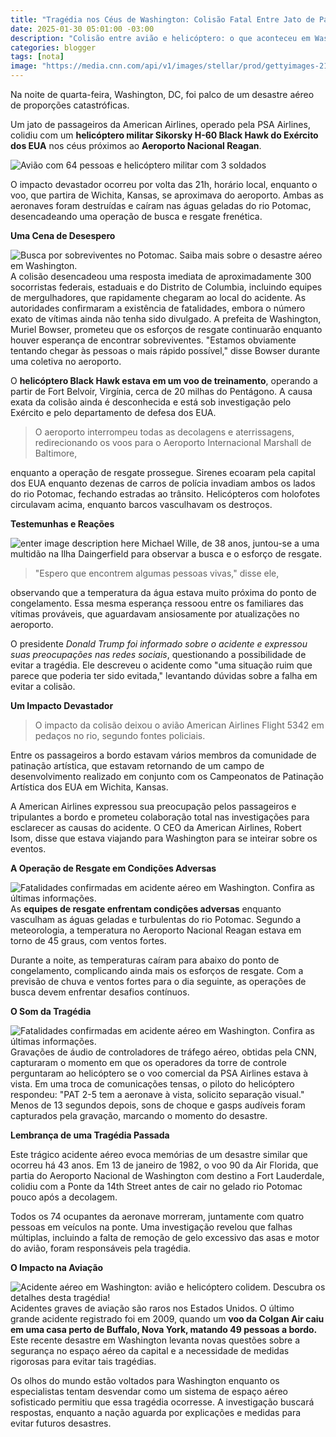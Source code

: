 ```yaml
---
title: "Tragédia nos Céus de Washington: Colisão Fatal Entre Jato de Passageiros e Helicóptero Militar"
date: 2025-01-30 05:01:00 -03:00
description: "Colisão entre avião e helicóptero: o que aconteceu em Washington? Leia agora! "
categories: blogger
tags: [nota]
image: "https://media.cnn.com/api/v1/images/stellar/prod/gettyimages-2196684035.jpg?c=original&q=w_1280,c_fill"
---
```


Na noite de quarta-feira, Washington, DC, foi palco de um desastre aéreo de proporções catastróficas. 

Um jato de passageiros da American Airlines, operado pela PSA Airlines, colidiu com um **helicóptero militar Sikorsky H-60 Black Hawk do Exército dos EUA** nos céus próximos ao **Aeroporto Nacional Reagan**. 

![Avião com 64 pessoas e helicóptero militar com 3 soldados](https://ix.cnn.io/dailygraphics/graphics/20250129-dc-crash-map/static/media/ai2html-graphic-desktop.9a0f1774.jpg)

O impacto devastador ocorreu por volta das 21h, horário local, enquanto o voo, que partira de Wichita, Kansas, se aproximava do aeroporto. Ambas as aeronaves foram destruídas e caíram nas águas geladas do rio Potomac, desencadeando uma operação de busca e resgate frenética.

**Uma Cena de Desespero**

![Busca por sobreviventes no Potomac. Saiba mais sobre o desastre aéreo em Washington.](https://media.cnn.com/api/v1/images/stellar/prod/gettyimages-2196682765.jpg?c=original&q=w_1280,c_fill)
A colisão desencadeou uma resposta imediata de aproximadamente 300 socorristas federais, estaduais e do Distrito de Columbia, incluindo equipes de mergulhadores, que rapidamente chegaram ao local do acidente. As autoridades confirmaram a existência de fatalidades, embora o número exato de vítimas ainda não tenha sido divulgado. A prefeita de Washington, Muriel Bowser, prometeu que os esforços de resgate continuarão enquanto houver esperança de encontrar sobreviventes. "Estamos obviamente tentando chegar às pessoas o mais rápido possível," disse Bowser durante uma coletiva no aeroporto.

O **helicóptero Black Hawk estava em um voo de treinamento**, operando a partir de Fort Belvoir, Virgínia, cerca de 20 milhas do Pentágono. A causa exata da colisão ainda é desconhecida e está sob investigação pelo Exército e pelo departamento de defesa dos EUA.

> O aeroporto interrompeu todas as decolagens e aterrissagens, redirecionando os voos para o Aeroporto Internacional Marshall de Baltimore, 

enquanto a operação de resgate prossegue. Sirenes ecoaram pela capital dos EUA enquanto dezenas de carros de polícia invadiam ambos os lados do rio Potomac, fechando estradas ao trânsito. Helicópteros com holofotes circulavam acima, enquanto barcos vasculhavam os destroços.

**Testemunhas e Reações**

![enter image description here](https://media.cnn.com/api/v1/images/stellar/prod/03-gettyimages-2196050455-jpg.JPG?c=original&q=w_1280,c_fill)
Michael Wille, de 38 anos, juntou-se a uma multidão na Ilha Daingerfield para observar a busca e o esforço de resgate. 

> "Espero que encontrem algumas pessoas vivas," disse ele, 

observando que a temperatura da água estava muito próxima do ponto de congelamento. Essa mesma esperança ressoou entre os familiares das vítimas prováveis, que aguardavam ansiosamente por atualizações no aeroporto.

O presidente *Donald Trump foi informado sobre o acidente e expressou suas preocupações nas redes sociais*, questionando a possibilidade de evitar a tragédia. Ele descreveu o acidente como "uma situação ruim que parece que poderia ter sido evitada," levantando dúvidas sobre a falha em evitar a colisão.

**Um Impacto Devastador**

> O impacto da colisão deixou o avião American Airlines Flight 5342 em pedaços no rio, segundo fontes policiais. 

Entre os passageiros a bordo estavam vários membros da comunidade de patinação artística, que estavam retornando de um campo de desenvolvimento realizado em conjunto com os Campeonatos de Patinação Artística dos EUA em Wichita, Kansas.

A American Airlines expressou sua preocupação pelos passageiros e tripulantes a bordo e prometeu colaboração total nas investigações para esclarecer as causas do acidente. O CEO da American Airlines, Robert Isom, disse que estava viajando para Washington para se inteirar sobre os eventos.

**A Operação de Resgate em Condições Adversas**

![Fatalidades confirmadas em acidente aéreo em Washington. Confira as últimas informações.](https://media.cnn.com/api/v1/images/stellar/prod/02-2025-01-30t043243z-808545077-rc24kca13q0h-rtrmadp-3-usa-crash-washingtondc-jpg.JPG?c=original&q=w_1280,c_fill)
As **equipes de resgate enfrentam condições adversas** enquanto vasculham as águas geladas e turbulentas do rio Potomac. Segundo a meteorologia, a temperatura no Aeroporto Nacional Reagan estava em torno de 45 graus, com ventos fortes. 

Durante a noite, as temperaturas caíram para abaixo do ponto de congelamento, complicando ainda mais os esforços de resgate. Com a previsão de chuva e ventos fortes para o dia seguinte, as operações de busca devem enfrentar desafios contínuos.

**O Som da Tragédia**

![Fatalidades confirmadas em acidente aéreo em Washington. Confira as últimas informações.](https://media.cnn.com/api/v1/images/stellar/prod/2025-01-30t032219z-1831634798-rc23kcajehw4-rtrmadp-3-usa-crash-washingtondc.jpg?c=original&q=w_1280,c_fill)
Gravações de áudio de controladores de tráfego aéreo, obtidas pela CNN, capturaram o momento em que os operadores da torre de controle perguntaram ao helicóptero se o voo comercial da PSA Airlines estava à vista. Em uma troca de comunicações tensas, o piloto do helicóptero respondeu: "PAT 2-5 tem a aeronave à vista, solicito separação visual." Menos de 13 segundos depois, sons de choque e gasps audíveis foram capturados pela gravação, marcando o momento do desastre.

**Lembrança de uma Tragédia Passada**

Este trágico acidente aéreo evoca memórias de um desastre similar que ocorreu há 43 anos. Em 13 de janeiro de 1982, o voo 90 da Air Florida, que partia do Aeroporto Nacional de Washington com destino a Fort Lauderdale, colidiu com a Ponte da 14th Street antes de cair no gelado rio Potomac pouco após a decolagem. 

Todos os 74 ocupantes da aeronave morreram, juntamente com quatro pessoas em veículos na ponte. Uma investigação revelou que falhas múltiplas, incluindo a falta de remoção de gelo excessivo das asas e motor do avião, foram responsáveis pela tragédia.

**O Impacto na Aviação**

![Acidente aéreo em Washington: avião e helicóptero colidem. Descubra os detalhes desta tragédia!](https://www.cnnbrasil.com.br/wp-content/uploads/sites/12/2022/07/3979721.191001.jpg?w=742)
Acidentes graves de aviação são raros nos Estados Unidos. O último grande acidente registrado foi em 2009, quando um **voo da Colgan Air caiu em uma casa perto de Buffalo, Nova York, matando 49 pessoas a bordo.** Este recente desastre em Washington levanta novas questões sobre a segurança no espaço aéreo da capital e a necessidade de medidas rigorosas para evitar tais tragédias.

Os olhos do mundo estão voltados para Washington enquanto os especialistas tentam desvendar como um sistema de espaço aéreo sofisticado permitiu que essa tragédia ocorresse. A investigação buscará respostas, enquanto a nação aguarda por explicações e medidas para evitar futuros desastres.
